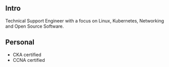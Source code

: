 ## Intro
Technical Support Engineer with a focus on Linux, Kubernetes, Networking and Open Source Software. 

## Personal
- CKA certified
- CCNA certified

  

